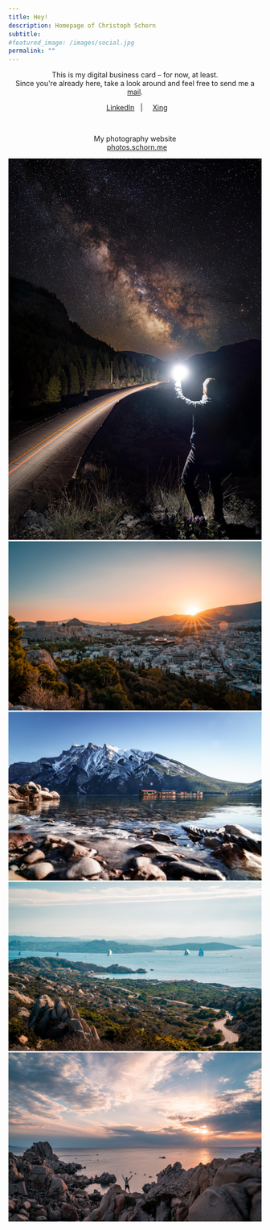 ```yaml
---
title: Hey!
description: Homepage of Christoph Schorn
subtitle: 
#featured_image: /images/social.jpg
permalink: ""
---
```


<div align="center">
<p>
This is my digital business card <span>&ndash;</span> for now, at least. 
<br>
Since you're already here, take a look around and feel free to send me a <a href="/contact">mail</a>. 
</p>

<p>
<i class="fab fa-linkedin"></i>&nbsp;&nbsp;<a href="https://www.linkedin.com/in/christoph-schorn/">LinkedIn</a>&nbsp;&nbsp;&nbsp;|&nbsp;&nbsp;&nbsp;<i class="fab fa-xing"></i>&nbsp;&nbsp;<a href="https://www.xing.com/profile/Christoph_Schorn4/cv">Xing</a>
</p>

<br>

<p>
My photography website
<br>
<i class="fas fa-camera"></i>&nbsp;&nbsp;<a href="https://photos.schorn.me">photos.schorn.me</a>
</p>


</div>
      

<div class="gallery" data-columns="3">
    <img src="/images/photos/showcase-3.jpg">
    <img src="/images/photos/showcase-1.jpg">
    <img src="/images/photos/showcase-2.jpg">
    <img src="/images/photos/showcase-5.jpg">
    <img src="/images/photos/showcase-4.jpg">
</div>

<!-- <p class="pdfviewer">
    <iframe src="https://drive.google.com/file/d/{{ site.data.settings.basic_settings.resume_id }}/preview"></iframe>
</p>

<p align="center">
    <a class="button" href="https://drive.google.com/uc?export=download&id={{ site.data.settings.basic_settings.resume_id }}" title="Download Résumé" download="Résumé_Christoph_Schorn">
        <i class="fas fa-download"></i> Download Résumé 
    </a>
</p> -->